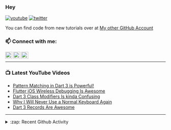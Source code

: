 ### Hey

[![youtube](https://img.shields.io/static/v1?label=@RobertBrunhage&message=Subscribe&logo=YouTube&color=FF0000&style=for-the-badge)](http://bit.ly/2SUyRhx)
[![twitter](https://img.shields.io/twitter/follow/robertbrunhage?color=%231DA1F2&logo=twitter&style=for-the-badge)](https://twitter.com/intent/follow?original_referer=https%3A%2F%2Fgithub.com%2Frobertbrunhage&screen_name=robertbrunhage)

You can find code from new tutorials over at [My other GitHub Account](https://github.com/Robert-Brunhage-Organization)

### 📫 Connect with me:

[<img align="left" alt="RobertBrunhage | YouTube" width="22px" src="https://cdn.jsdelivr.net/npm/simple-icons@v3/icons/youtube.svg" />][youtube]
[<img align="left" alt="RobertBrunhage | Twitter" width="22px" src="https://cdn.jsdelivr.net/npm/simple-icons@v3/icons/twitter.svg" />][twitter]
[<img align="left" alt="RobertBrunhageDev | Instagram" width="22px" src="https://cdn.jsdelivr.net/npm/simple-icons@v3/icons/instagram.svg" />][instagram]

<br />

---

### 📺 Latest YouTube Videos
<!-- YOUTUBE:START -->
- [Pattern Matching in Dart 3 is Powerful!](https://www.youtube.com/watch?v=j3fzeDpd2ts)
- [Flutter iOS Wireless Debugging Is Awesome](https://www.youtube.com/watch?v=atbStqnPXC8)
- [Dart 3 Class Modifiers Is kinda Confusing](https://www.youtube.com/watch?v=Od49lG0ez0o)
- [Why I Will Never Use a Normal Keyboard Again](https://www.youtube.com/watch?v=t4KCvFumRMs)
- [Dart 3 Records Are Awesome](https://www.youtube.com/watch?v=aWOyc3HG9XM)
<!-- YOUTUBE:END -->

---

<details>
  <summary>:zap: Recent Github Activity</summary>
  
<!--START_SECTION:activity-->
1. 🗣 Commented on [#32](https://github.com/frankroeder/parrot.nvim/issues/32#issuecomment-2254343699) in [frankroeder/parrot.nvim](https://github.com/frankroeder/parrot.nvim)
2. 💪 Opened PR [#33](https://github.com/frankroeder/parrot.nvim/pull/33) in [frankroeder/parrot.nvim](https://github.com/frankroeder/parrot.nvim)
3. 🗣 Commented on [#32](https://github.com/frankroeder/parrot.nvim/issues/32#issuecomment-2253769646) in [frankroeder/parrot.nvim](https://github.com/frankroeder/parrot.nvim)
4. 🗣 Commented on [#32](https://github.com/frankroeder/parrot.nvim/issues/32#issuecomment-2252771842) in [frankroeder/parrot.nvim](https://github.com/frankroeder/parrot.nvim)
5. ❗ Opened issue [#32](https://github.com/frankroeder/parrot.nvim/issues/32) in [frankroeder/parrot.nvim](https://github.com/frankroeder/parrot.nvim)
<!--END_SECTION:activity-->

</details>

[twitter]: https://twitter.com/robertbrunhage
[youtube]: https://youtube.com/c/robertbrunhage
[instagram]: https://instagram.com/robertbrunhagedev
